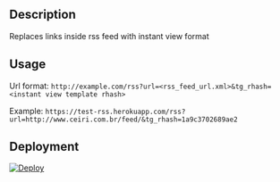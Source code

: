## Description
Replaces links inside rss feed with instant view format

## Usage
Url format: `http://example.com/rss?url=<rss_feed_url.xml>&tg_rhash=<instant view template rhash>`

Example: `https://test-rss.herokuapp.com/rss?url=http://www.ceiri.com.br/feed/&tg_rhash=1a9c3702689ae2`

## Deployment
[![Deploy](https://www.herokucdn.com/deploy/button.svg)](https://heroku.com/deploy?template=https://github.com/mercuree/rss-iv-converter)
